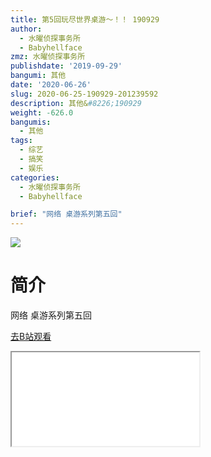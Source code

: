 ```yaml
---
title: 第5回玩尽世界桌游～！！ 190929
author:
  - 水曜侦探事务所
  - Babyhellface
zmz: 水曜侦探事务所
publishdate: '2019-09-29'
bangumi: 其他
date: '2020-06-26'
slug: 2020-06-25-190929-201239592
description: 其他&#8226;190929
weight: -626.0
bangumis:
  - 其他
tags:
  - 综艺
  - 搞笑
  - 娱乐
categories:
  - 水曜侦探事务所
  - Babyhellface

brief: "网络 桌游系列第五回"
---
```

![](https://raw.githubusercontent.com/tcgriffith/owaraisite/master/static/tmpimg/69332cc143c54c84bc0d1ef019d4b8ba01b8ed61.jpg.480.jpg)
# 简介  
网络
桌游系列第五回  

[去B站观看](https://www.bilibili.com/video/av201239592/)
<div class ="resp-container"><iframe class="testiframe" src="//player.bilibili.com/player.html?aid=201239592"", scrolling="no", allowfullscreen="true" > </iframe></div> 
